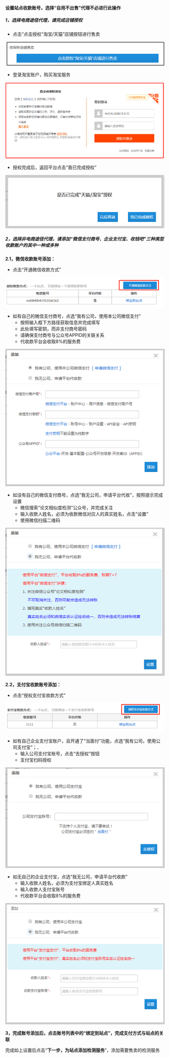 #### 设置站点收款账号，选择“自用不出售”代理不必进行此操作

##### 1，选择电商途径代理，请完成店铺授权

* 点击“点击授权“淘宝/天猫”店铺按钮进行售卖

![](/assets/import32.png)

* 登录淘宝账户，购买淘宝服务

![](/assets/import41.png)

* 授权完成后，返回平台点击“我已完成授权”

![](/assets/import40.png)

##### 2，选择非电商途径代理，请添加“微信支付商号、企业支付宝、收钱吧”三种类型收款账户的其中一种或多种

**2.1，微信收款账号添加：**

* 点击“开通微信收款方式”

![](/assets/import33.png)

* 如有自己的微信支付商号，点选“我有公司，使用本公司微信支付”
  * 按照输入框下方路径获取信息并完成填写
  * 此处填写密钥，而非支付商号密码
  * 请确保支付商号与公众号APPID的关联关系
  * 代收款平台会收取8%的服务费

![](/assets/import34.png)

* 如没有自己的微信支付商号，点选“我无公司，申请平台代收”，按照提示完成设置
  * 微信搜索“论文相似度检测”公众号，并完成关注
  * 输入收款人姓名，必须为收款微信对应人的真实姓名，点击“设置”
  * 使用微信扫描二维码

![](/assets/import35.png)

**2.2，支付宝收款账号添加：**

* 点击“授权支付宝收款方式”

![](/assets/import36.png)

* 如有自己企业支付宝账户，且开通了“当面付”功能，点选“我有公司，使用公司支付宝”；、
  * 输入公司支付宝账号，点击“去授权”按钮
  * 支付宝扫码授权

![](/assets/import37.png)

* 如无自己的企业支付宝，点选“我无公司，申请平台代收款”
  * 输入收款人姓名，必须为支付宝绑定人真实姓名
  * 输入收款人支付宝账号
  * 代收款平台会收取8%的服务费

![](/assets/import38.png)

**3，完成账号添加后，点击账号列表中的“绑定到站点”，完成支付方式与站点的关联**

完成如上设置后点击“**下一步，为站点添加检测服务**”，添加需要售卖的检测服务

